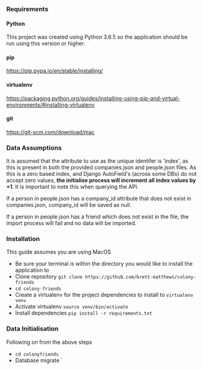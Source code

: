 ### Requirements
#### Python
This project was created using Python 3.6.5 so the application should be run using this version or higher.
#### pip
https://pip.pypa.io/en/stable/installing/
#### virtualenv
https://packaging.python.org/guides/installing-using-pip-and-virtual-environments/#installing-virtualenv
#### git
https://git-scm.com/download/mac

### Data Assumptions
It is assumed that the attribute to use as the unique identifer is 'index', as this is present in both the provided companies.json and people.json files. As this is a zero based index, and Django AutoField's (across some DBs) do not accept zero values, **the initialise process will increment all index values by +1**. It is important to note this when querying the API.

If a person in people.json has a company_id attribute that does not exist in companies.json, company_id will be saved as null.

If a person in people.json has a friend which does not exist in the file, the import process will fail and no data will be imported.

### Installation
This guide assumes you are using MacOS
- Be sure your terminal is within the directory you would like to install the application to
- Clone repository `git clone https://github.com/brett-matthews/colony-friends`
- `cd colony-friends`
- Create a virtualenv for the project dependencies to install to `virtualenv venv`
- Activate virtualenv `source venv/bin/activate`
- Install dependencies `pip install -r requirements.txt`


### Data Initialisation
Following on from the above steps
- `cd colonyfriends`
- Database migrate `
